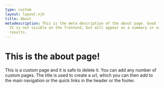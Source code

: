 ```yaml
---
type: custom
layout: layout.njk
title: About
metadescription: This is the meta description of the about page. Good for SEO.
  It is not visible on the frontend, but will appear as a summary in search
  results.
---
```

# This is the about page!

This is a custom page and it is safe to delete it. You can add any number of custom pages. The title is used to create a url, which you can then add to the main navigation or the quick links in the header or the footer.